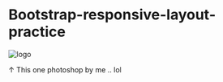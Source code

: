 # Bootstrap-responsive-layout-practice
![logo](https://user-images.githubusercontent.com/99102772/157045536-356f85f5-d487-432e-9cae-f30375b1d9e3.png)

↑ This one photoshop by me .. lol
